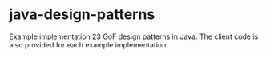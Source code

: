 java-design-patterns
====================
Example implementation 23 GoF design patterns in Java. The client code is also provided for each example implementation.   
